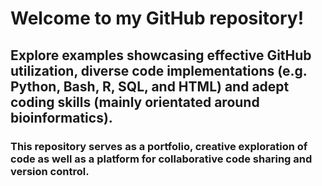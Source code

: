 # Welcome to my GitHub repository!
## Explore examples showcasing effective GitHub utilization, diverse code implementations (e.g. Python, Bash, R, SQL, and HTML) and adept coding skills (mainly orientated around bioinformatics).
### This repository serves as a portfolio, creative exploration of code as well as a platform for collaborative code sharing and version control.

